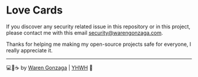 # Love Cards

If you discover any security related issue in this repository or in this project, please contact me with this email [security@warengonzaga.com](mailto:security@warengonzaga.com).

Thanks for helping me making my open-source projects safe for everyone, I really appreciate it.

---

💻💖☕ by [Waren Gonzaga](https://warengonzaga.com) | [YHWH](https://youtu.be/9vh6Dz9oh8I?t=85) 🙏